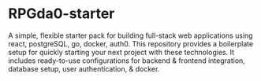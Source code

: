 # RPGda0-starter
A simple, flexible starter pack for building full-stack web applications using react, postgreSQL, go, docker, auth0. This repository provides a boilerplate setup for quickly starting your next project with these technologies. It includes ready-to-use configurations for backend &amp; frontend integration, database setup, user authentication, &amp; docker.
